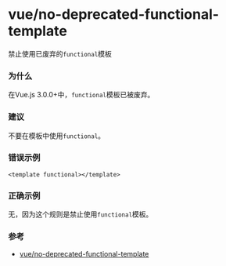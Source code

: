# vue/no-deprecated-functional-template

禁止使用已废弃的`functional`模板

### 为什么

在Vue.js 3.0.0+中，`functional`模板已被废弃。

### 建议

不要在模板中使用`functional`。

### 错误示例

```vue
<template functional></template>
```

### 正确示例

无，因为这个规则是禁止使用`functional`模板。

### 参考

- [vue/no-deprecated-functional-template](https://eslint.vuejs.org/rules/no-deprecated-functional-template.html)
